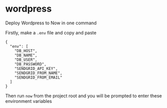 # wordpress
Deploy Wordpress to Now in one command

Firstly, make a `.env` file and copy and paste

```
{
  "env": [
    "DB_HOST",
    "DB_NAME",
    "DB_USER",
    "DB_PASSWORD",
    "SENDGRID_API_KEY",
    "SENDGRID_FROM_NAME",
    "SENDGRID_FROM_EMAIL"
  ]
}
```

Then run `now` from the project root and you will be prompted to enter these environment variables
